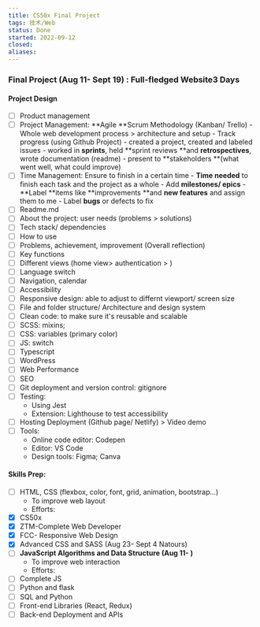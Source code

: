 ```yaml
---
title: CS50x Final Project
tags: 技术/Web
status: Done
started: 2022-09-12
closed: 
aliases: 
---
```

### Final Project (Aug 11- Sept 19) : **Full-fledged Website**3 Days
#### Project Design
- [ ] Product management
- [ ] Project Management: **Agile **Scrum Methodology (Kanban/ Trello) - Whole web development process > architecture and setup - Track progress (using Github Project) - created a project, created and labeled issues - worked in **sprints**, held **sprint reviews **and **retrospectives**, wrote documentation (readme) - present to **stakeholders **(what went well, what could improve)
- [ ] Time Management: Ensure to finish in a certain time - **Time needed** to finish each task and the project as a whole - Add **milestones/ epics** - **Label **items like **improvements **and **new features** and assign them to me - Label **bugs** or defects to fix
- [ ] Readme.md
- [ ] About the project: user needs (problems > solutions)
- [ ] Tech stack/ dependencies
- [ ] How to use
- [ ] Problems, achievement, improvement (Overall reflection)
- [ ] Key functions
- [ ] Different views (home view> authentication > )
- [ ] Language switch
- [ ] Navigation, calendar
- [ ] Accessibility
- [ ] Responsive design: able to adjust to differnt viewport/ screen size
- [ ] File and folder structure/ Architecture and design system
- [ ] Clean code: to make sure it's reusable and scalable
- [ ] SCSS: mixins;
- [ ] CSS: variables (primary color)
- [ ] JS: switch
- [ ] Typescript
- [ ] WordPress
- [ ] Web Performance
- [ ] SEO
- [ ] Git deployment and version control: gitignore
- [ ] Testing:
  - Using Jest
  - Extension: Lighthouse to test accessibility
- [ ] Hosting Deployment (Github page/ Netlify) > Video demo
- [ ] Tools:
  - Online code editor: Codepen
  - Editor: VS Code
  - Design tools: Figma; Canva
#### Skills Prep:
- [ ] HTML, CSS (flexbox, color, font, grid, animation, bootstrap...)
  - To improve web layout
  - Efforts:
- [x] CS50x
- [x] ZTM-Complete Web Developer
- [x] FCC- Responsive Web Design
- [x] Advanced CSS and SASS (Aug 23- Sept 4 Natours)
- [ ] **JavaScript Algorithms and Data Structure (Aug 11- )**
  - To improve web interaction
  - Efforts:
- [ ] Complete JS
- [ ] Python and flask
- [ ] SQL and Python
- [ ] Front-end Libraries (React, Redux)
- [ ] Back-end Deployment and APIs
